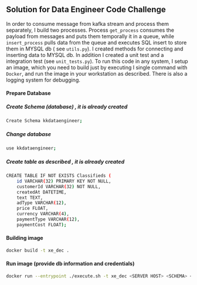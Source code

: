 ## Solution for Data Engineer Code Challenge

In order to consume message from kafka stream and process them separately, I build two processes. Process `get_process` consumes the payload from messages and puts them temporally it in a queue, while `insert_process` pulls data from the queue and executes SQL insert to store them in MYSQL db ( see `utils.py`). I created methods for connecting and inserting data to MYSQL db. In addition I created a unit test and a integration test (see `unit_tests.py`). To run this code in any system, I setup an image, which you need to build just by executing I single command with `Docker`, and run the image in your workstation as described. There is also a logging system for debugging. 
 
####  Prepare Database

##### Create Schema (database) , it is already created
```bash
Create Schema kkdataengineer;
```

##### Change database
```bash
use kkdataengineer;
```

##### Create table as described , it is already created
```bash
CREATE TABLE IF NOT EXISTS Classifieds (
    id VARCHAR(32) PRIMARY KEY NOT NULL,
    customerId VARCHAR(32) NOT NULL,
    createdAt DATETIME,
    text TEXT,
    adType VARCHAR(12),
    price FLOAT,
    currency VARCHAR(4),
    paymentType VARCHAR(12),
    paymentCost FLOAT);

```

#### Building image
```bash
docker build -t xe_dec .
```

#### Run image (provide db information and credentials)
```bash
docker run --entrypoint ./execute.sh -t xe_dec <SERVER HOST> <SCHEMA> <USERNAME> <PASSWORD>
```



